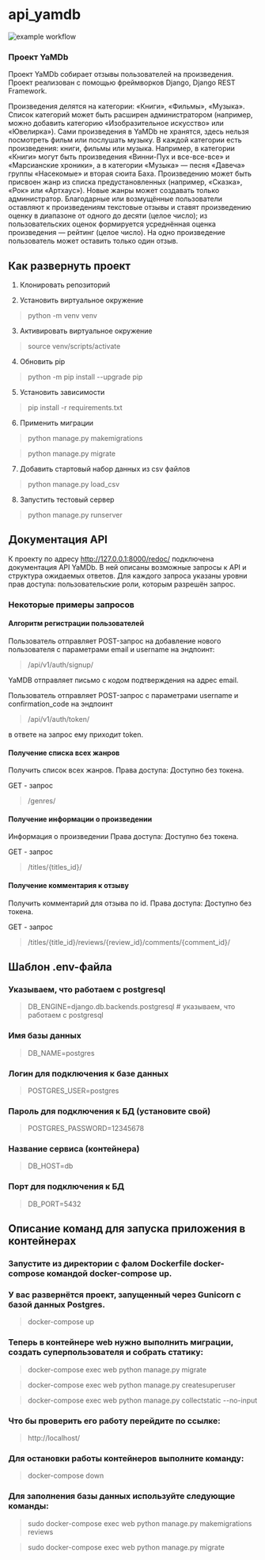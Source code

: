 # api_yamdb

![example workflow](https://github.com/Aleksey-shipkov/yamdb_final/actions/workflows/yamdb_workflow.yml/badge.svg)

### Проект YaMDb


Проект YaMDb собирает отзывы пользователей на произведения. Проект реализован с помощью фреймворков Django, Django REST Framework.

Произведения делятся на категории: «Книги», «Фильмы», «Музыка». Список категорий может быть расширен администратором (например, можно добавить категорию «Изобразительное искусство» или «Ювелирка»).
Сами произведения в YaMDb не хранятся, здесь нельзя посмотреть фильм или послушать музыку. В каждой категории есть произведения: книги, фильмы или музыка. Например, в категории «Книги» могут быть произведения «Винни-Пух и все-все-все» и «Марсианские хроники», а в категории «Музыка» — песня «Давеча» группы «Насекомые» и вторая сюита Баха.
Произведению может быть присвоен жанр из списка предустановленных (например, «Сказка», «Рок» или «Артхаус»). Новые жанры может создавать только администратор.
Благодарные или возмущённые пользователи оставляют к произведениям текстовые отзывы и ставят произведению оценку в диапазоне от одного до десяти (целое число); из пользовательских оценок формируется усреднённая оценка произведения — рейтинг (целое число). На одно произведение пользователь может оставить только один отзыв.

## Как развернуть проект

1. Клонировать репозиторий

2. Установить виртуальное окружение

> python -m venv venv

3. Активировать виртуальное окружение

> source venv/scripts/activate

4. Обновить pip

> python -m pip install --upgrade pip

5. Установить зависимости

> pip install -r requirements.txt

6. Применить миграции

> python manage.py makemigrations

> python manage.py migrate

7. Добавить стартовый набор данных из csv файлов

> python manage.py load_csv

8. Запустить тестовый сервер

> python manage.py runserver

## Документация API

К проекту по адресу http://127.0.0.1:8000/redoc/ подключена документация API YaMDb. В ней описаны возможные запросы к API и структура ожидаемых ответов. Для каждого запроса указаны уровни прав доступа: пользовательские роли, которым разрешён запрос.

### Некоторые примеры запросов

#### Алгоритм регистрации пользователей

Пользователь отправляет POST-запрос на добавление нового пользователя с параметрами email и username на эндпоинт:

> /api/v1/auth/signup/

YaMDB отправляет письмо с кодом подтверждения на адрес email.

Пользователь отправляет POST-запрос с параметрами username и confirmation_code на эндпоинт

> /api/v1/auth/token/

в ответе на запрос ему приходит token.

#### Получение списка всех жанров

Получить список всех жанров.
Права доступа: Доступно без токена.

GET - запрос

> /genres/

#### Получение информации о произведении

Информация о произведении
Права доступа: Доступно без токена.


GET - запрос

> /titles/{titles_id}/


#### Получение комментария к отзыву

Получить комментарий для отзыва по id.
Права доступа: Доступно без токена.



GET - запрос

> /titles/{title_id}/reviews/{review_id}/comments/{comment_id}/

## Шаблон .env-файла

### Указываем, что работаем с postgresql
> DB_ENGINE=django.db.backends.postgresql # указываем, что работаем с postgresql

### Имя базы данных
> DB_NAME=postgres

### Логин для подключения к базе данных
> POSTGRES_USER=postgres

### Пароль для подключения к БД (установите свой)
> POSTGRES_PASSWORD=12345678

### Название сервиса (контейнера)
> DB_HOST=db

### Порт для подключения к БД 
> DB_PORT=5432

## Описание команд для запуска приложения в контейнерах

### Запустите из директории с фалом Dockerfile docker-compose командой docker-compose up. 
### У вас развернётся проект, запущенный через Gunicorn с базой данных Postgres.
> docker-compose up

### Теперь в контейнере web нужно выполнить миграции, создать суперпользователя и собрать статику:
> docker-compose exec web python manage.py migrate

> docker-compose exec web python manage.py createsuperuser

> docker-compose exec web python manage.py collectstatic --no-input 

### Что бы проверить его работу перейдите по ссылке:
> http://localhost/

### Для остановки работы контейнеров выполните команду:
> docker-compose down

### Для заполнения базы данных используйте следующие команды:
> sudo docker-compose exec web python manage.py makemigrations reviews 

> sudo docker-compose exec web python manage.py migrate
